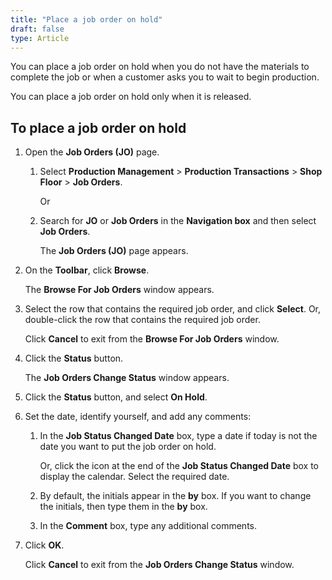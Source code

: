 ```yaml
---
title: "Place a job order on hold"
draft: false
type: Article
---
```


You can place a job order on hold when you do not have the materials to complete the job or when a customer asks you to wait to begin production.

You can place a job order on hold only when it is released.

## To place a job order on hold

1. Open the **Job Orders (JO)** page.

    1. Select **Production Management** > **Production Transactions** > **Shop Floor** > **Job Orders**.

        Or

    2. Search for **JO** or **Job Orders** in the **Navigation box** and then select **Job Orders**.

       The **Job Orders (JO)** page appears.

2. On the **Toolbar**, click **Browse**.

    The **Browse For Job Orders** window appears.

3. Select the row that contains the required job order, and click **Select**. Or, double-click the row that contains the required job order.

    Click **Cancel** to exit from the **Browse For Job Orders** window.

4. Click the **Status** button.

    The **Job Orders Change Status** window appears.

5. Click the **Status** button, and select **On Hold**.

6. Set the date, identify yourself, and add any comments:

   1. In the **Job Status Changed Date** box, type a date if today is not the date you want to put the job order on hold.

        Or, click the icon at the end of the **Job Status Changed Date** box to display the calendar. Select the required date.

    2. By default, the initials appear in the **by** box. If you want to change the initials, then type them in the **by** box.

    3. In the **Comment** box, type any additional comments.

7. Click **OK**.

    Click **Cancel** to exit from the **Job Orders Change Status** window.

​